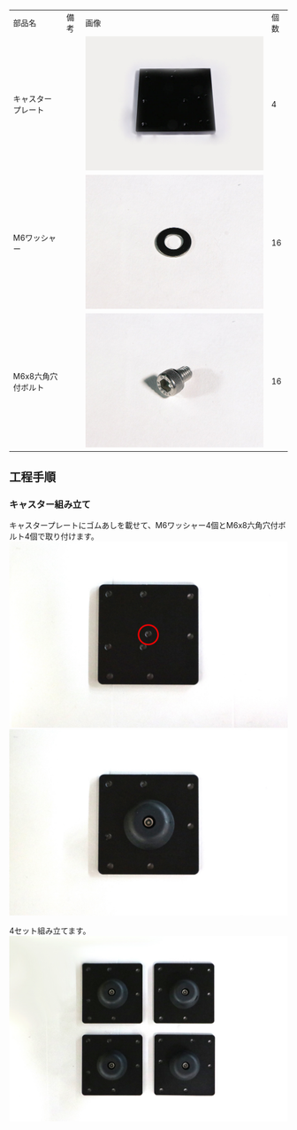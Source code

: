 <table class="packing-list">
    <tbody>
        <tr>
            <td>部品名</td>
            <td>備考</td>
            <td class="packing-img">画像</td>
            <td>個数</td>
        </tr>
        <tr>
            <td>キャスタープレート</td>
            <td></td>
            <td><img src="images/012/packing/001.jpg" alt="キャスタープレート"/></td>
            <td>4</td>
        </tr>
        <tr>
            <td>M6ワッシャー</td>
            <td></td>
            <td><img src="images/012/packing/154.jpg" alt="M6ワッシャー"/></td>
            <td>16</td>
        </tr>
        <tr>
            <td>M6x8六角穴付ボルト</td>
            <td></td>
            <td><img src="images/012/packing/155.jpg" alt="M6x8六角穴付ボルト"/></td>
            <td>16</td>
        </tr>
    </tbody>
</table>

## 工程手順

### キャスター組み立て
キャスタープレートにゴムあしを載せて、M6ワッシャー4個とM6x8六角穴付ボルト4個で取り付けます。
<img src="images/012/01.jpg"/>
<img src="images/012/02.jpg"/>

4セット組み立てます。
<img src="images/012/04.jpg"/>
